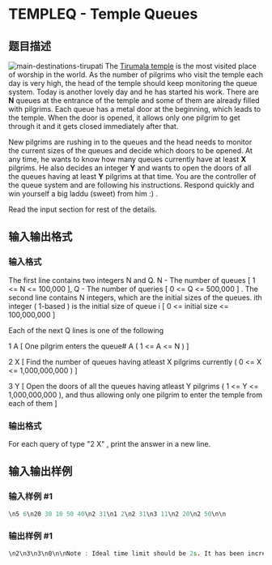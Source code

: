 # TEMPLEQ - Temple Queues

## 题目描述

![main-destinations-tirupati](http://farm6.static.flickr.com/5056/5472021008_bcb05d7fb5.jpg) The [Tirumala temple](http://en.wikipedia.org/wiki/Tirumala_Venkateswara_Temple) is the most visited place of worship in the world. As the number of pilgrims who visit the temple each day is very high, the head of the temple should keep monitoring the queue system. Today is another lovely day and he has started his work. There are **N** queues at the entrance of the temple and some of them are already filled with pilgrims. Each queue has a metal door at the beginning, which leads to the temple. When the door is opened, it allows only one pilgrim to get through it and it gets closed immediately after that.

New pilgrims are rushing in to the queues and the head needs to monitor the current sizes of the queues and decide which doors to be opened. At any time, he wants to know how many queues currently have at least **X** pilgrims. He also decides an integer **Y** and wants to open the doors of all the queues having at least **Y** pilgrims at that time. You are the controller of the queue system and are following his instructions. Respond quickly and win yourself a big laddu (sweet) from him :) .

Read the input section for rest of the details.

## 输入输出格式

### 输入格式

The first line contains two integers N and Q. N - The number of queues \[ 1 <= N <= 100,000 \], Q - The number of queries \[ 0 <= Q <= 500,000 \] . The second line contains N integers, which are the initial sizes of the queues. ith integer ( 1-based ) is the initial size of queue i \[ 0 <= initial size <= 100,000,000 \]

Each of the next Q lines is one of the following

1 A \[ One pilgrim enters the queue# A ( 1 <= A <= N ) \]

2 X \[ Find the number of queues having atleast X pilgrims currently ( 0 <= X <= 1,000,000,000 ) \]

3 Y \[ Open the doors of all the queues having atleast Y pilgrims ( 1 <= Y <= 1,000,000,000 ), and thus allowing only one pilgrim to enter the temple from each of them \]

### 输出格式

For each query of type "2 X" , print the answer in a new line.

## 输入输出样例

### 输入样例 #1

```cpp
\n5 6\n20 30 10 50 40\n2 31\n1 2\n2 31\n3 11\n2 20\n2 50\n\n
```


### 输出样例 #1

```cpp
\n2\n3\n3\n0\n\nNote : Ideal time limit should be 2s. It has been increased to 7s, to let Java solutions pass, as the i/o is huge.\n\n* There are multiple test sets, and the judge shows the sum of the time taken over all test sets of your submission, if Accepted.
```


